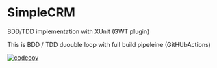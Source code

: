 # SimpleCRM
BDD/TDD implementation with XUnit (GWT plugin)

This is BDD / TDD duouble loop with full build pipeleine (GitHUbActions)

[![codecov](https://codecov.io/gh/steevessaillant/SimpleCRM/branch/main/graph/badge.svg?token=W8ZU6MV7D2)](https://codecov.io/gh/steevessaillant/SimpleCRM)


